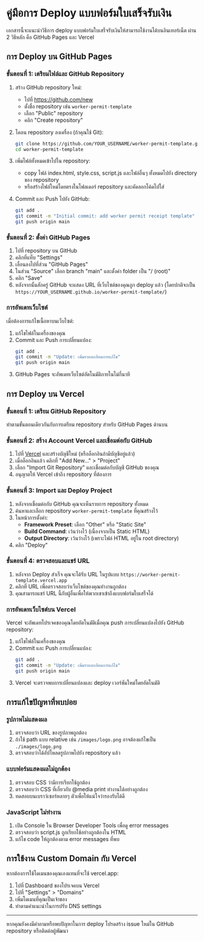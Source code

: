 # คู่มือการ Deploy แบบฟอร์มใบเสร็จรับเงิน

เอกสารนี้จะแนะนำวิธีการ deploy แบบฟอร์มใบเสร็จรับเงินให้สามารถใช้งานได้บนอินเทอร์เน็ต ผ่าน 2 วิธีหลัก คือ GitHub Pages และ Vercel

## การ Deploy บน GitHub Pages

### ขั้นตอนที่ 1: เตรียมไฟล์และ GitHub Repository

1. สร้าง GitHub repository ใหม่:
   - ไปที่ https://github.com/new
   - ตั้งชื่อ repository เช่น `worker-permit-template`
   - เลือก "Public" repository
   - คลิก "Create repository"

2. โคลน repository ลงเครื่อง (ถ้าคุณใช้ Git):
   ```bash
   git clone https://github.com/YOUR_USERNAME/worker-permit-template.git
   cd worker-permit-template
   ```

3. เพิ่มไฟล์ทั้งหมดเข้าไปใน repository:
   - copy ไฟล์ index.html, style.css, script.js และไฟล์อื่นๆ ทั้งหมดไปยัง directory ของ repository
   - หรือสร้างไฟล์ใหม่โดยตรงในโฟลเดอร์ repository และคัดลอกโค้ดไปใส่

4. Commit และ Push ไปยัง GitHub:
   ```bash
   git add .
   git commit -m "Initial commit: add worker permit receipt template"
   git push origin main
   ```

### ขั้นตอนที่ 2: ตั้งค่า GitHub Pages

1. ไปที่ repository บน GitHub
2. คลิกที่แท็บ "Settings"
3. เลื่อนลงไปที่ส่วน "GitHub Pages"
4. ในส่วน "Source" เลือก branch "main" และตั้งค่า folder เป็น "/ (root)"
5. คลิก "Save"
6. หลังจากนั้นสักครู่ GitHub จะแสดง URL ที่เว็บไซต์ของคุณถูก deploy แล้ว (โดยปกติจะเป็น `https://YOUR_USERNAME.github.io/worker-permit-template/`)

### การอัพเดทเว็บไซต์

เมื่อต้องการแก้ไขเนื้อหาบนเว็บไซต์:
1. แก้ไขไฟล์ในเครื่องของคุณ
2. Commit และ Push การเปลี่ยนแปลง:
   ```bash
   git add .
   git commit -m "Update: เพิ่มรายละเอียดการแก้ไข"
   git push origin main
   ```
3. GitHub Pages จะอัพเดทเว็บไซต์อัตโนมัติภายในไม่กี่นาที

## การ Deploy บน Vercel

### ขั้นตอนที่ 1: เตรียม GitHub Repository

ทำตามขั้นตอนเดียวกันกับการเตรียม repository สำหรับ GitHub Pages ด้านบน

### ขั้นตอนที่ 2: สร้าง Account Vercel และเชื่อมต่อกับ GitHub

1. ไปที่ [Vercel](https://vercel.com/) และสร้างบัญชีใหม่ (หรือล็อกอินถ้ามีบัญชีอยู่แล้ว)
2. เมื่อล็อกอินแล้ว คลิกที่ "Add New..." > "Project"
3. เลือก "Import Git Repository" และเชื่อมต่อกับบัญชี GitHub ของคุณ
4. อนุญาตให้ Vercel เข้าถึง repository ที่ต้องการ

### ขั้นตอนที่ 3: Import และ Deploy Project

1. หลังจากเชื่อมต่อกับ GitHub คุณจะเห็นรายการ repository ทั้งหมด
2. ค้นหาและเลือก repository `worker-permit-template` ที่คุณสร้างไว้
3. ในหน้าการตั้งค่า:
   - **Framework Preset**: เลือก "Other" หรือ "Static Site"
   - **Build Command**: เว้นว่างไว้ (เนื่องจากเป็น Static HTML)
   - **Output Directory**: เว้นว่างไว้ (เพราะไฟล์ HTML อยู่ใน root directory)
4. คลิก "Deploy"

### ขั้นตอนที่ 4: ตรวจสอบและแชร์ URL

1. หลังจาก Deploy สำเร็จ คุณจะได้รับ URL ในรูปแบบ `https://worker-permit-template.vercel.app`
2. คลิกที่ URL เพื่อตรวจสอบว่าเว็บไซต์ของคุณทำงานถูกต้อง
3. คุณสามารถแชร์ URL นี้กับผู้อื่นเพื่อให้พวกเขาเข้าถึงแบบฟอร์มใบเสร็จได้

### การอัพเดทเว็บไซต์บน Vercel

Vercel จะอัพเดทโปรเจคของคุณโดยอัตโนมัติเมื่อคุณ push การเปลี่ยนแปลงไปยัง GitHub repository:
1. แก้ไขไฟล์ในเครื่องของคุณ
2. Commit และ Push การเปลี่ยนแปลง:
   ```bash
   git add .
   git commit -m "Update: เพิ่มรายละเอียดการแก้ไข"
   git push origin main
   ```
3. Vercel จะตรวจพบการเปลี่ยนแปลงและ deploy เวอร์ชันใหม่โดยอัตโนมัติ

## การแก้ไขปัญหาที่พบบ่อย

### รูปภาพไม่แสดงผล

1. ตรวจสอบว่า URL ของรูปภาพถูกต้อง
2. ถ้าใช้ path แบบ relative เช่น `/images/logo.png` อาจต้องแก้ไขเป็น `./images/logo.png`
3. ตรวจสอบว่าได้อัปโหลดรูปภาพไปยัง repository แล้ว

### แบบฟอร์มแสดงผลไม่ถูกต้อง

1. ตรวจสอบ CSS ว่ามีการเรียกใช้ถูกต้อง
2. ตรวจสอบว่า CSS ที่เกี่ยวกับ @media print ทำงานได้อย่างถูกต้อง
3. ทดสอบบนเบราว์เซอร์หลายๆ ตัวเพื่อให้แน่ใจว่ารองรับได้ดี

### JavaScript ไม่ทำงาน

1. เปิด Console ใน Browser Developer Tools เพื่อดู error messages
2. ตรวจสอบว่า script.js ถูกเรียกใช้อย่างถูกต้องใน HTML
3. แก้ไข code ให้ถูกต้องตาม error messages ที่พบ

## การใช้งาน Custom Domain กับ Vercel

หากต้องการใช้โดเมนของคุณเองแทนที่จะใช้ vercel.app:

1. ไปที่ Dashboard ของโปรเจคบน Vercel
2. ไปที่ "Settings" > "Domains"
3. เพิ่มโดเมนที่คุณเป็นเจ้าของ
4. ทำตามคำแนะนำในการปรับ DNS settings

---

หากคุณยังคงมีคำถามหรือพบปัญหาในการ deploy โปรดสร้าง issue ใหม่ใน GitHub repository หรือติดต่อผู้พัฒนา
